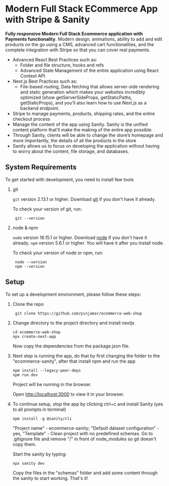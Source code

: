 # Modern Full Stack ECommerce App with Stripe & Sanity

**Fully responsive Modern Full Stack Ecommerce application with Payments functionality**. Modern design, animations, ability to add and edit products on the go using a CMS, advanced cart functionalities, and the complete integration with Stripe so that you can cover real payments.

- Advanced React Best Practices such as:
  - Folder and file structure, hooks and refs
  - Advanced State Management of the entire application using React Context API
- Next.js Best Practices such as:
  - File-based routing, Data fetching that allows server-side rendering and static generation which makes your websites incredibly optimized (show getServerSideProps, getStaticPaths, getStaticProps), and you’ll also learn how to use Next.js as a backend endpoint.
- Stripe to manage payments, products, shipping rates, and the entire checkout process
- Manage the content of the app using Sanity. Sanity is the unified content platform that’ll make the making of the entire app possible.
- Through Sanity, clients will be able to change the store’s homepage and more importantly, the details of all the products in the store
- Sanity allows us to focus on developing the application without having to worry about the content, file storage, and databases.

## System Requirements

To get started with development, you need to install few tools

1. git

   `git` version 2.13.1 or higher. Download [git](https://git-scm.com/downloads) if you don't have it already.

   To check your version of git, run:

   ```shell
    git --version
   ```

2. node & npm

   `node` version 16.15.1 or higher. Download [node](https://nodejs.org/en/download/) if you don't have it already.
   `npm` version 5.6.1 or higher. You will have it after you install node.

   To check your version of node or npm, run:

   ```shell
    node --version
    npm --version
   ```

## Setup

To set up a development environment, please follow these steps:

1. Clone the repo

   ```shell
    git clone https://github.com/pinjamar/ecommerce-web-shop
   ```

2. Change directory to the project directory and install nextjs

   ```shell
   cd ecommerce-web-shop
   npx create-next-app
   ```

   Now copy the dependencies from the package.json file.

3. Next step is running the app, do that by first changing the folder to the "ecommerce-sanity", after that install npm and run the app

   ```shell
   npm install --legacy-peer-deps
   npm run dev
   ```

   Project will be running in the browser.

   Open [http://localhost:3000](http://localhost:3000) to view it in your browser.

4. To continue setup, stop the app by clicking ctrl+c and install Sanity (yes to all prompts in terminal)

   ```shell
   npm install -g @sanity/cli
   ```

   "Project name" - ecommerce-sanity; "Default dataset configuration" - yes, "Template" - Clean project with no predefined schemas.
   Go to .gitignore file and remove "/" in front of node_modules so git doesn't copy them.

   Start the sanity by typing:

   ```shell
   npx sanity dev
   ```

   Copy the files in the "schemas" folder and add some content through the sanity to start working. That's it!
